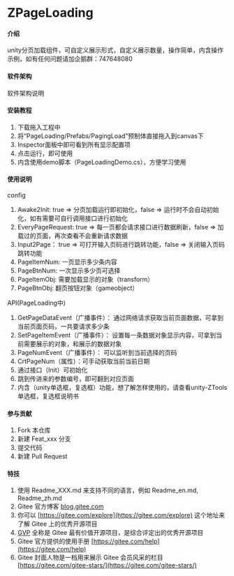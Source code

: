 # ZPageLoading

#### 介绍
unity分页加载组件，可自定义展示形式，自定义展示数量，操作简单，内含操作示例，如有任何问题请加企鹅群：747648080

#### 软件架构
软件架构说明


#### 安装教程

1.  下载拖入工程中
2.	将“PageLoading/Prefabs/PagingLoad”预制体直接拖入到canvas下
3.  Inspector面板中即可看到所有显示配置项
4.	点击运行，即可使用
5.	内含使用demo脚本（PageLoadingDemo.cs），方便学习使用

#### 使用说明

config
1.  Awake2Init: true => 分页加载运行即初始化，false => 运行时不会自动初始化，如有需要可自行调用接口进行初始化
2.  EveryPageRequest: true => 每一页都会请求接口进行数据刷新，false => 加载过的页面，再次查看不会重新请求数据
3.	Input2Page： true => 可打开输入页码进行跳转功能，false => 关闭输入页码跳转功能
4.	PageItemNum: 一页显示多少条内容
5.	PageBtnNum: 一次显示多少页可选择
6.	PageItemObj: 需要加载显示的对象（transform）
7.	PageBtnObj:	翻页按钮对象（gameobject）

API(PageLoading中)
1.	GetPageDataEvent（广播事件）： 通过网络请求获取当前页面数据，可拿到当前页面页码，一共要请求多少条
2.	SetPageItemEvent（广播事件）： 设置每一条数据对象显示内容，可拿到当前需要展示的对象，和展示的数据对象
3.	PageNumEvent（广播事件）： 可以监听到当前选择的页码
4.	CrtPageNum（属性）：可手动获取当前当前日期
5.	通过接口（Init）可初始化   
6.	跳到传进来的参数编号，即可翻到对应页面
7.	内含（unity单选框，复选框）功能，想了解怎样使用的，请查看unity-ZTools单选框，复选框说明书


#### 参与贡献

1.  Fork 本仓库
2.  新建 Feat_xxx 分支
3.  提交代码
4.  新建 Pull Request


#### 特技

1.  使用 Readme\_XXX.md 来支持不同的语言，例如 Readme\_en.md, Readme\_zh.md
2.  Gitee 官方博客 [blog.gitee.com](https://blog.gitee.com)
3.  你可以 [https://gitee.com/explore](https://gitee.com/explore) 这个地址来了解 Gitee 上的优秀开源项目
4.  [GVP](https://gitee.com/gvp) 全称是 Gitee 最有价值开源项目，是综合评定出的优秀开源项目
5.  Gitee 官方提供的使用手册 [https://gitee.com/help](https://gitee.com/help)
6.  Gitee 封面人物是一档用来展示 Gitee 会员风采的栏目 [https://gitee.com/gitee-stars/](https://gitee.com/gitee-stars/)
